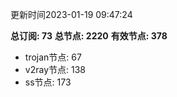 更新时间2023-01-19 09:47:24

**总订阅: 73**
**总节点: 2220**
**有效节点: 378**
- trojan节点: 67
- v2ray节点: 138
- ss节点: 173
